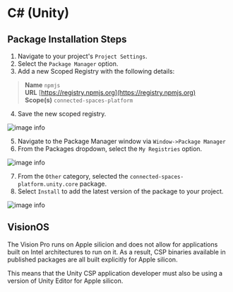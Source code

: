 # C# (Unity)

## Package Installation Steps

1. Navigate to your project's `Project Settings`.
2. Select the `Package Manager` option.
3. Add a new Scoped Registry with the following details:

> **Name** `npmjs`  
> **URL** [https://registry.npmjs.org](https://registry.npmjs.org)  
> **Scope(s)** `connected-spaces-platform`  

4. Save the new scoped registry.

![image info](../../_static/getting_started/npmjs_registry.png)

5. Navigate to the Package Manager window via `Window->Package Manager`
6. From the Packages dropdown, select the `My Registries` option.

![image info](../../_static/getting_started/myregistry.png)

7. From the `Other` category, selected the `connected-spaces-platform.unity.core` package.
8. Select `Install` to add the latest version of the package to your project.

![image info](../../_static/getting_started/install_package.png)

## VisionOS

The Vision Pro runs on Apple silicion and does not allow for applications built on Intel architectures to run on it. As a result, CSP binaries available in published packages are all built explicitly for Apple silicon.

This means that the Unity CSP application developer must also be using a version of Unity Editor for Apple silicon.
